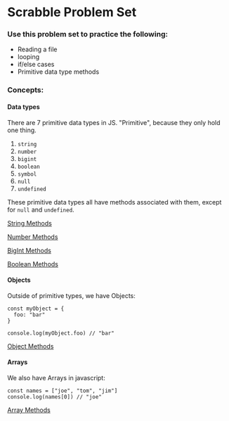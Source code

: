 # Scrabble Problem Set

### Use this problem set to practice the following:
* Reading a file
* looping
* if/else cases
* Primitive data type methods

### Concepts:

#### Data types 
There are 7 primitive data types in JS. "Primitive", because they only hold one thing.
1. `string` 
2. `number`
3. `bigint`
4. `boolean`
5. `symbol`
6. `null`
7. `undefined`

These primitive data types all have methods associated with them, except for `null` and `undefined`.

[String Methods](https://developer.mozilla.org/en-US/docs/Web/JavaScript/Reference/Global_Objects/String)

[Number Methods](https://developer.mozilla.org/en-US/docs/Web/JavaScript/Reference/Global_Objects/Number)

[BigInt Methods](https://developer.mozilla.org/en-US/docs/Web/JavaScript/Reference/Global_Objects/BigInt)

[Boolean Methods](https://developer.mozilla.org/en-US/docs/Web/JavaScript/Reference/Global_Objects/Boolean)


#### Objects
Outside of primitive types, we have Objects:
```
const myObject = {
  foo: "bar"
}

console.log(myObject.foo) // "bar"
```
[Object Methods](https://developer.mozilla.org/en-US/docs/Web/JavaScript/Reference/Global_Objects/Object)

#### Arrays
We also have Arrays in javascript:
```
const names = ["joe", "tom", "jim"]
console.log(names[0]) // "joe"
```
[Array Methods](https://developer.mozilla.org/en-US/docs/Web/JavaScript/Reference/Global_Objects/Array)